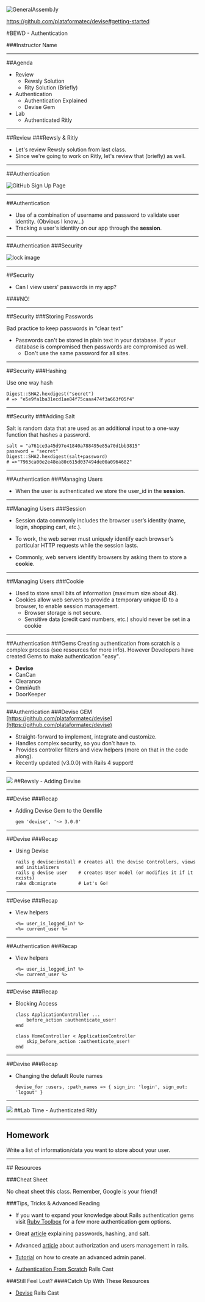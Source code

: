 ![GeneralAssemb.ly](https://github.com/generalassembly/ga-ruby-on-rails-for-devs/raw/master/images/ga.png "GeneralAssemb.ly")


https://github.com/plataformatec/devise#getting-started


#BEWD - Authentication

###Instructor Name


---


##Agenda

*	Review
	*	Rewsly Solution
	*	Rity Solution (Briefly)
*	Authentication
	*	Authentication Explained
	*	Devise Gem
*	Lab
	*	Authenticated Ritly

---


##Review
###Rewsly & Ritly

*	Let's review Rewsly solution from last class.
*	Since we're going to work on Ritly, let's review that (briefly) as well.

---


##Authentication

![GitHub Sign Up Page](../../assets/rails/login_screen.png)

---


##Authentication

*	Use of a combination of username and password to validate user identity. (Obvious I know…)
*	Tracking a user's identity on our app through the __session__.

---

##Authentication
###Security

![lock image](../../assets/rails/digital_security.jpeg)

---

##Security
*	Can I view users' passwords in my app?

####NO!

---

##Security
###Storing Passwords

Bad practice to keep passwords in “clear text”

*	Passwords can't be stored in plain text in your database.
If your database is compromised then passwords are compromised as well.
	*	Don't use the same password for all sites.

---


##Security
###Hashing

Use one way hash

```
Digest::SHA2.hexdigest("secret")
# => "e5e9fa1ba31ecd1ae84f75caaa474f3a663f05f4"
```
---


##Security
###Adding Salt

Salt is random data that are used as an additional input to a one-way function that hashes a password.


```
salt = "a761ce3a45d97e41840a788495e85a70d1bb3815"
password = "secret"
Digest::SHA2.hexdigest(salt+password)
# =>"7963ca00e2e48ea80c615d037494de00a0964682"
```

---


##Authentication
###Managing Users

*	When the user is authenticated we store the user_id in the __session__.

---


##Managing Users
###Session

*	Session data commonly includes the browser user’s identity (name, login, shopping cart, etc.).

*	To work, the web server must uniquely identify each browser’s particular HTTP requests while the session lasts.

*	Commonly, web servers identify browsers by asking them to store a __cookie__.

---

##Managing Users
###Cookie

*	Used to store small bits of information (maximum size about 4k).
*	Cookies allow web servers to provide a temporary unique ID to a browser, to enable session management.
	*	Browser storage is not secure.
	*	Sensitive data (credit card numbers, etc.) should never be set in a cookie

---


##Authentication
###Gems
Creating authentication from scratch is a complex process (see resources for more info). However Developers have created Gems to make authentication "easy".

*	__Devise__
*	CanCan
*	Clearance
*	OmniAuth
*	DoorKeeper

---


##Authentication
###Devise GEM
[https://github.com/plataformatec/devise](https://github.com/plataformatec/devise)

*	Straight-forward to implement, integrate and customize.
*	Handles complex security, so you don't have to.
*	Provides controller filters and view helpers (more on that in the code along).
* 	Recently updated (v3.0.0) with Rails 4 support!


---



<img id ='icon' src="../../assets/ICL_icons/Code_along_icon_md.png">
##Rewsly - Adding Devise

---


##Devise
###Recap

*	Adding Devise Gem to the Gemfile

		gem 'devise', '~> 3.0.0'

---


##Devise
###Recap

*	Using Devise

		rails g devise:install # creates all the devise Controllers, views and initializers
		rails g devise user    # creates User model (or modifies it if it exists)
		rake db:migrate        # Let's Go!


---


##Devise
###Recap

*	View helpers

		<%= user_is_logged_in? %>
		<%= current_user %>

---


##Authentication
###Recap

*	View helpers

		<%= user_is_logged_in? %>
		<%= current_user %>

---

##Devise
###Recap

*	Blocking Access

		class ApplicationController ...
			before_action :authenticate_user!
		end

		class HomeController < ApplicationController
			skip_before_action :authenticate_user!
		end

---

##Devise
###Recap

*	Changing the default Route names

		devise_for :users, :path_names => { sign_in: 'login', sign_out: 'logout' }

---


<img id ='icon' src="../../assets/ICL_icons/Exercise_icon_md.png">
##Lab Time - Authenticated Ritly

---


## Homework

Write a list of information/data you want to store about your user.

---


<div id="resources">
## Resources

###Cheat Sheet

No cheat sheet this class. Remember, Google is your friend!


###Tips, Tricks & Advanced Reading

*	If you want to expand your knowledge about Rails authentication gems visit [Ruby Toolbox](https://www.ruby-toolbox.com/categories/rails_authentication) for a few more authentication gem options.

*	Great [article](http://scientopia.org/blogs/goodmath/2013/03/02/passwords-hashing-and-salt/) explaining passwords, hashing, and salt.


*	Advanced [article](http://edapx.com/2012/04/18/authorization-and-user-management-in-rails/) about authorization and users management in rails.

*	[Tutorial](http://everydayrails.com/2012/07/31/rails-admin-panel-from-scratch.html) on how to create an advanced admin panel.

*	[Authentication From Scratch](http://railscasts.com/episodes/250-authentication-from-scratch) Rails Cast



###Still Feel Lost?
####Catch Up With These Resources

*	[Devise](http://railscasts.com/episodes/209-introducing-devise) Rails Cast

